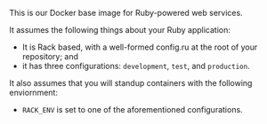 This is our Docker base image for Ruby-powered web services.

It assumes the following things about your Ruby application:

 * It is Rack based, with a well-formed config.ru at the root of your repository; and
 * it has three configurations: `development`, `test`, and `production`.

It also assumes that you will standup containers with the following enviornment:

 * `RACK_ENV` is set to one of the aforementioned configurations.
